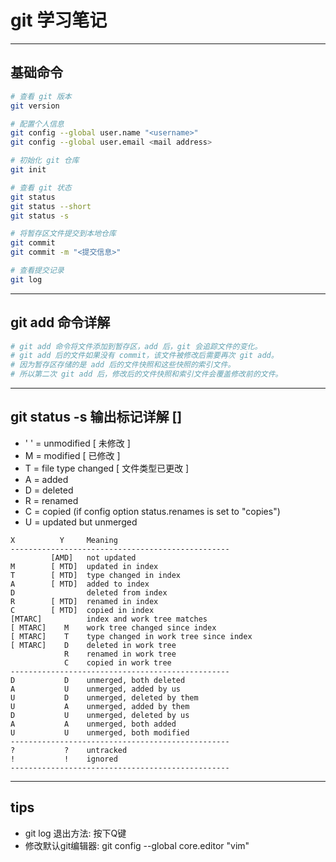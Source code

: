 # git 学习笔记
---
## 基础命令
```bash
# 查看 git 版本
git version

# 配置个人信息
git config --global user.name "<username>"
git config --global user.email <mail address>

# 初始化 git 仓库
git init

# 查看 git 状态
git status
git status --short
git status -s

# 将暂存区文件提交到本地仓库
git commit
git commit -m "<提交信息>"

# 查看提交记录
git log
```
---
## git add 命令详解
```bash
# git add 命令将文件添加到暂存区，add 后，git 会追踪文件的变化。
# git add 后的文件如果没有 commit，该文件被修改后需要再次 git add。
# 因为暂存区存储的是 add 后的文件快照和这些快照的索引文件。
# 所以第二次 git add 后，修改后的文件快照和索引文件会覆盖修改前的文件。
```
---
## git status -s 输出标记详解 []
- ' ' = unmodified [ 未修改 ]
- M = modified [ 已修改 ]
- T = file type changed [ 文件类型已更改 ]
- A = added
- D = deleted
- R = renamed
- C = copied (if config option status.renames is set to "copies")
- U = updated but unmerged
```
X          Y     Meaning
-------------------------------------------------
         [AMD]   not updated
M        [ MTD]  updated in index
T        [ MTD]  type changed in index
A        [ MTD]  added to index
D                deleted from index
R        [ MTD]  renamed in index
C        [ MTD]  copied in index
[MTARC]          index and work tree matches
[ MTARC]    M    work tree changed since index
[ MTARC]    T    type changed in work tree since index
[ MTARC]    D    deleted in work tree
            R    renamed in work tree
            C    copied in work tree
-------------------------------------------------
D           D    unmerged, both deleted
A           U    unmerged, added by us
U           D    unmerged, deleted by them
U           A    unmerged, added by them
D           U    unmerged, deleted by us
A           A    unmerged, both added
U           U    unmerged, both modified
-------------------------------------------------
?           ?    untracked
!           !    ignored
-------------------------------------------------
```
---
## tips
- git log 退出方法: 按下Q键
- 修改默认git编辑器:  git config --global core.editor "vim"